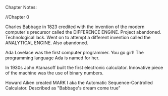 Chapter Notes:

//Chapter 0

Charles Babbage in 1823 credited with the invention of the modern computer's precursor called the DIFFERENCE ENGINE. Project abandoned. Technological lack. Went on to attempt a different invention called the ANALYTICAL ENGINE. Also abandoned.

Ada Lovelace was the first computer programmer. You go girl! The programming language Ada is named for her.

In 1930s John Atanasoff built the first electronic calculator. Innovative piece of the machine was the use of binary numbers.

Howard Aiken created MARK I aka the Automatic Sequence-Controlled Calculator. Described as "Babbage's dream come true"
